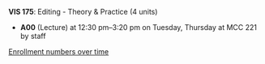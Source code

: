 **VIS 175**: Editing - Theory & Practice (4 units)

- **A00** (Lecture) at 12:30 pm–3:20 pm on Tuesday, Thursday at MCC 221 by staff

[Enrollment numbers over time](./VIS175.tsv)
